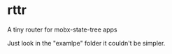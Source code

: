 # rttr
A tiny router for mobx-state-tree apps

Just look in the "examlpe" folder it couldn't be simpler.
